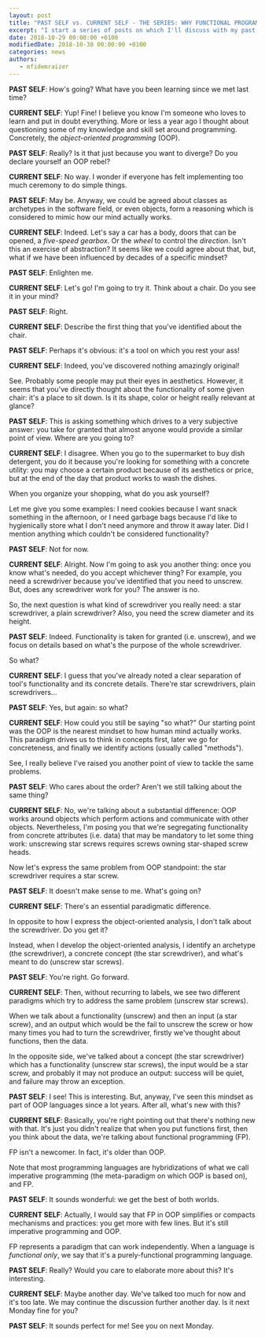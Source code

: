 ```yaml
---
layout: post
title: "PAST SELF vs. CURRENT SELF - THE SERIES: WHY FUNCTIONAL PROGRAMMING OVER OOP (PART I)"
excerpt: "I start a series of posts on which I'll discuss with my past about different topics about software programming using dialectics"
date: 2018-10-29 00:00:00 +0100
modifiedDate: 2018-10-30 00:00:00 +0100
categories: news
authors: 
   - mfidemraizer
---
```


**PAST SELF**: How's going? What have you been learning since we met last time?


**CURRENT SELF**: Yup! Fine! I believe you know I'm someone who loves to learn and put in doubt everything. More or less a year ago I thought about questioning some of my knowledge and skill set around programming. Concretely, the *object-oriented programming* (OOP).


**PAST SELF**: Really? Is it that just because you want to diverge? Do you declare yourself an OOP rebel?


**CURRENT SELF**: No way. I wonder if everyone has felt implementing too much ceremony to do simple things.


**PAST SELF**: May be. Anyway, we could be agreed about classes as archetypes in the software field, or even objects, form a reasoning which is considered to mimic how our mind actually works.


**CURRENT SELF**: Indeed. Let's say a car has a body, doors that can be opened, a *five-speed gearbox*. Or the *wheel* to control the *direction*. Isn't this an exercise of abstraction? It seems like we could agree about that, but, what if we have been influenced by decades of a specific mindset?


**PAST SELF**: Enlighten me.


**CURRENT SELF**: Let's go! I'm going to try it. Think about a chair. Do you see it in your mind?


**PAST SELF**: Right.


**CURRENT SELF**: Describe the first thing that you've identified about the chair.


**PAST SELF**: Perhaps it's obvious: it's a tool on which you rest your ass!


**CURRENT SELF**: Indeed, you've discovered nothing amazingly original!


See. Probably some people may put their eyes in aesthetics. However, it seems that you've directly thought about the functionality of some given chair: it's a place to sit down. Is it its shape, color or height really relevant at glance?


**PAST SELF**: This is asking something which drives to a very subjective answer: you take for granted that almost anyone would provide a similar point of view. Where are you going to?


**CURRENT SELF**: I disagree. When you go to the supermarket to buy dish detergent, you do it because you're looking for something with a concrete utility: you may choose a certain product because of its aesthetics or price, but at the end of the day that product works to wash the dishes.

When you organize your shopping, what do you ask yourself?

Let me give you some examples: I need cookies because I want snack something in the afternoon, or I need garbage bags because I'd like to hygienically store what I don't need anymore and throw it away later. Did I mention anything which couldn't be considered functionality?


**PAST SELF**: Not for now.


**CURRENT SELF**: Alright. Now I'm going to ask you another thing: once you know what's needed, do you accept whichever thing? For example, you need a screwdriver because you've identified that you need to unscrew. But, does any screwdriver work for you? The answer is no.

So, the next question is what kind of screwdriver you really need: a star screwdriver, a plain screwdriver? Also, you need the screw diameter and its height.


**PAST SELF**: Indeed. Functionality is taken for granted (i.e. unscrew), and we focus on details based on what's the purpose of the whole screwdriver.

So what?


**CURRENT SELF**: I guess that you've already noted a clear separation of tool's functionality and its concrete details. There're star screwdrivers, plain screwdrivers...


**PAST SELF**: Yes, but again: so what?


**CURRENT SELF**: How could you still be saying "so what?" Our starting point was the OOP is the nearest mindset to how human mind actually works. This paradigm drives us to think in concepts first, later we go for concreteness, and finally we identify actions (usually called "methods").

See, I really believe I've raised you another point of view to tackle the same problems.


**PAST SELF**: Who cares about the order? Aren't we still talking about the same thing?


**CURRENT SELF**: No, we're talking about a substantial difference: OOP works around objects which perform actions and communicate with other objects. Nevertheless, I'm posing you that we're segregating functionality from concrete attributes (i.e. data) that may be mandatory to let some thing work: unscrewing star screws requires screws owning star-shaped screw heads.

Now let's express the same problem from OOP standpoint: the star screwdriver requires a star screw.


**PAST SELF**: It doesn't make sense to me. What's going on?


**CURRENT SELF**: There's an essential paradigmatic difference.


In opposite to how I express the object-oriented analysis, I don't talk about the screwdriver. Do you get it?

Instead, when I develop the object-oriented analysis, I identify an archetype (the screwdriver), a concrete concept (the star screwdriver), and what's meant to do (unscrew star screws).


**PAST SELF**: You're right. Go forward.


**CURRENT SELF**: Then, without recurring to labels, we see two different paradigms which try to address the same problem (unscrew star screws).

When we talk about a functionality (unscrew) and then an input (a star screw), and an output which would be the fail to unscrew the screw or how many times you had to turn the screwdriver, firstly we've thought about functions, then the data.

In the opposite side, we've talked about a concept (the star screwdriver) which has a functionality (unscrew star screws), the input would be a star screw, and probably it may not produce an output: success will be quiet, and failure may throw an exception.


**PAST SELF**: I see! This is interesting. But, anyway, I've seen this mindset as part of OOP languages since a lot years. After all, what's new with this?


**CURRENT SELF**: Basically, you're right pointing out that there's nothing new with that. It's just you didn't realize that when you put functions first, then you think about the data, we're talking about functional programming (FP).

FP isn't a newcomer. In fact, it's older than OOP.

Note that most programming languages are hybridizations of what we call imperative programming (the meta-paradigm on which OOP is based on), and FP.


**PAST SELF**: It sounds wonderful: we get the best of both worlds.


**CURRENT SELF**: Actually, I would say that FP in OOP simplifies or compacts mechanisms and practices: you get more with few lines. But it's still imperative programming and OOP. 

FP represents a paradigm that can work independently. When a language is *functional only*, we say that it's a purely-functional programming language.


**PAST SELF**: Really? Would you care to elaborate more about this? It's interesting.


**CURRENT SELF**: Maybe another day. We've talked too much for now and it's too late. We may continue the discussion further another day. Is it next Monday fine for you?


**PAST SELF**: It sounds perfect for me! See you on next Monday.